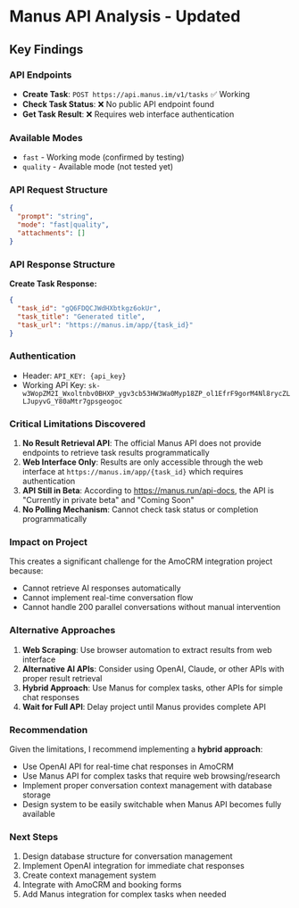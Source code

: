 # Manus API Analysis - Updated

## Key Findings

### API Endpoints
- **Create Task**: `POST https://api.manus.im/v1/tasks` ✅ Working
- **Check Task Status**: ❌ No public API endpoint found
- **Get Task Result**: ❌ Requires web interface authentication

### Available Modes
- `fast` - Working mode (confirmed by testing)
- `quality` - Available mode (not tested yet)

### API Request Structure
```json
{
  "prompt": "string",
  "mode": "fast|quality", 
  "attachments": []
}
```

### API Response Structure
**Create Task Response:**
```json
{
  "task_id": "gQ6FDQCJWdHXbtkgz6okUr",
  "task_title": "Generated title",
  "task_url": "https://manus.im/app/{task_id}"
}
```

### Authentication
- Header: `API_KEY: {api_key}`
- Working API Key: `sk-w3WopZM2I_Wxoltnbv0BHXP_ygv3cb53HW3Wa0Myp18ZP_ol1EfrF9gorM4Nl8rycZLLJupyvG_Y80aMtr7gpsgeogoc`

### Critical Limitations Discovered

1. **No Result Retrieval API**: The official Manus API does not provide endpoints to retrieve task results programmatically
2. **Web Interface Only**: Results are only accessible through the web interface at `https://manus.im/app/{task_id}` which requires authentication
3. **API Still in Beta**: According to https://manus.run/api-docs, the API is "Currently in private beta" and "Coming Soon"
4. **No Polling Mechanism**: Cannot check task status or completion programmatically

### Impact on Project

This creates a significant challenge for the AmoCRM integration project because:
- Cannot retrieve AI responses automatically
- Cannot implement real-time conversation flow
- Cannot handle 200 parallel conversations without manual intervention

### Alternative Approaches

1. **Web Scraping**: Use browser automation to extract results from web interface
2. **Alternative AI APIs**: Consider using OpenAI, Claude, or other APIs with proper result retrieval
3. **Hybrid Approach**: Use Manus for complex tasks, other APIs for simple chat responses
4. **Wait for Full API**: Delay project until Manus provides complete API

### Recommendation

Given the limitations, I recommend implementing a **hybrid approach**:
- Use OpenAI API for real-time chat responses in AmoCRM
- Use Manus API for complex tasks that require web browsing/research
- Implement proper conversation context management with database storage
- Design system to be easily switchable when Manus API becomes fully available

### Next Steps
1. Design database structure for conversation management
2. Implement OpenAI integration for immediate chat responses
3. Create context management system
4. Integrate with AmoCRM and booking forms
5. Add Manus integration for complex tasks when needed
